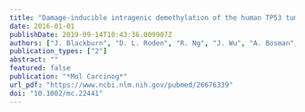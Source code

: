 ```yaml
---
title: "Damage-inducible intragenic demethylation of the human TP53 tumor suppressor gene is associated with transcription from an alternative intronic promoter"
date: 2016-01-01
publishDate: 2019-09-14T10:43:36.009907Z
authors: ["J. Blackburn", "D. L. Roden", "R. Ng", "J. Wu", "A. Bosman", "R. J. Epstein"]
publication_types: ["2"]
abstract: ""
featured: false
publication: "*Mol Carcinog*"
url_pdf: "https://www.ncbi.nlm.nih.gov/pubmed/26676339"
doi: "10.1002/mc.22441"
---
```



